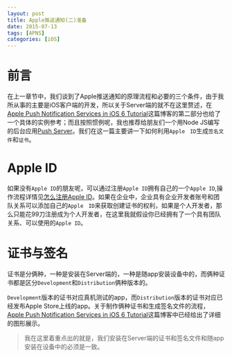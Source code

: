 ```yaml
---
layout: post
title: Apple推送通知(二)准备
date: 2015-07-13
tags: [APNS]
categories: [iOS]
---
```


# 前言　　
在上一章节中，我们谈到了Apple推送通知的原理流程和必要的三个条件，由于我所从事的主要是iOS客户端的开发，所以关于Server端的就不在这里赘述，在[Apple Push Notification Services in iOS 6 Tutorial](http://www.raywenderlich.com/32960/apple-push-notification-services-in-ios-6-tutorial-part-1)这篇博客的第二部分也给了一个具体的实例参考；而且按照惯例呢，我也推荐给朋友们一个用Node JS编写的后台应用[Push Server](https://github.com/jazzychad/PushServer)。我们在这一篇主要讲一下如何利用`Apple　ID`生成`签名文件`和`证书`。
<!-- more --> 
# Apple ID
如果没有`Apple ID`的朋友呢，可以通过注册`Apple ID`拥有自己的一个`Apple ID`,操作流程详情见[怎么注册Apple ID](https://appleid.apple.com/cn/)。如果在企业中，企业具有企业开发者账号和团队关系可以添加自己的`Apple　ID`来获取创建证书的权利，如果是个人开发者，那么只能花99刀注册成为个人开发者，在这里我就假设你已经拥有了一个具有团队关系、可以使用的`Apple ID`。
 
# 证书与签名
证书是分俩种，一种是安装在Server端的，一种是随app安装设备中的，而俩种证书都是区分`Development`和`Distribution`俩种版本的。

`Development`版本的证书对应真机测试的app，而`Distribution`版本的证书对应已经发布Apple Store上线的app。关于制作俩种证书和生成签名文件的流程，[Apple Push Notification Services in iOS 6 Tutorial](http://www.raywenderlich.com/32960/apple-push-notification-services-in-ios-6-tutorial-part-1)这篇博客中已经给出了详细的图形展示。
>我在这里着重点出的就是，我们安装在Server端的证书和签名文件和随app安装在设备中的必须是一致。